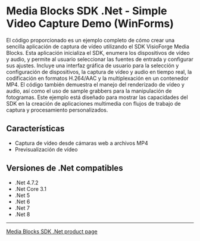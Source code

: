 # Media Blocks SDK .Net - Simple Video Capture Demo (WinForms)

El código proporcionado es un ejemplo completo de cómo crear una sencilla aplicación de captura de vídeo utilizando el SDK VisioForge Media Blocks. Esta aplicación inicializa el SDK, enumera los dispositivos de vídeo y audio, y permite al usuario seleccionar las fuentes de entrada y configurar sus ajustes. Incluye una interfaz gráfica de usuario para la selección y configuración de dispositivos, la captura de vídeo y audio en tiempo real, la codificación en formatos H.264/AAC y la multiplexación en un contenedor MP4. El código también demuestra el manejo del renderizado de vídeo y audio, así como el uso de sample grabbers para la manipulación de fotogramas. Este ejemplo está diseñado para mostrar las capacidades del SDK en la creación de aplicaciones multimedia con flujos de trabajo de captura y procesamiento personalizados.

## Características

- Captura de vídeo desde cámaras web a archivos MP4
- Previsualización de vídeo

## Versiones de .Net compatibles

- .Net 4.7.2
- .Net Core 3.1
- .Net 5
- .Net 6
- .Net 7
- .Net 8

---

[Media Blocks SDK .Net product page](https://www.visioforge.com/media-blocks-sdk)
